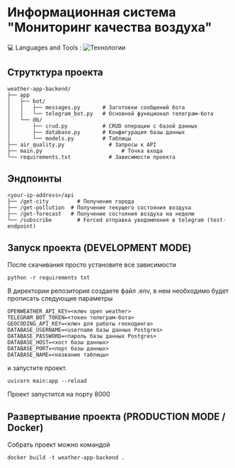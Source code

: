 
# Информационная система "Мониторинг качества воздуха"

💻 Languages and Tools : ![Технологии](https://skillicons.dev/icons?i=js,html,css,react)

## Струтктура проекта
```
weather-app-backend/
├── app
│   ├── bot/
│   │   ├── messages.py       # Заготовки сообщений бота
│   │   └── telegram_bot.py   # Основной функционал телеграм-бота
│   └── db/
│       ├── crud.py           # CRUD операции с базой данных
│       ├── database.py       # Конфигурация базы данных
│       └── models.py         # Таблицы
├── air_quality.py  	        # Запросы к API
├── main.py  			            # Точка входа
└── requirements.txt 	        # Зависимости проекта
```

## Эндпоинты
```
<your-ip-address>/api
├── /get-city  		  # Получение города
├── /get-pollution  # Получение текущего состояния воздуха
├── /get-forecast 	# Получение состояния воздуха на неделю
└── /subscribe 		  # Forced отправка уведомления в telegram (test-endpoint)
```

## Запуск проекта (DEVELOPMENT MODE)
После скачивания просто установите все зависимости
```
python -r requirements txt
```
В директории репозитория создаете файл .env, в нем необходимо будет прописать следующие параметры
```
OPENWEATHER_API_KEY=<ключ open weather>
TELEGRAM_BOT_TOKEN=<токен телеграм-бота>
GEOCODING_API_KEY=<ключ для работы геокодинга>
DATABASE_USERNAME=<username базы данных Postgres>
DATABASE_PASSWORD=<пароль базы данных Postgres>
DATABASE_HOST=<хост базы данных>
DATABASE_PORT=<порт базы данных>
DATABASE_NAME=<название таблицы>
```
и запустите проект.
```
uvicorn main:app --reload
```
Проект запустится на порту 8000

## Развертывание проекта (PRODUCTION MODE / Docker)
Собрать проект можно командой 
```
docker build -t weather-app-backend .
```
